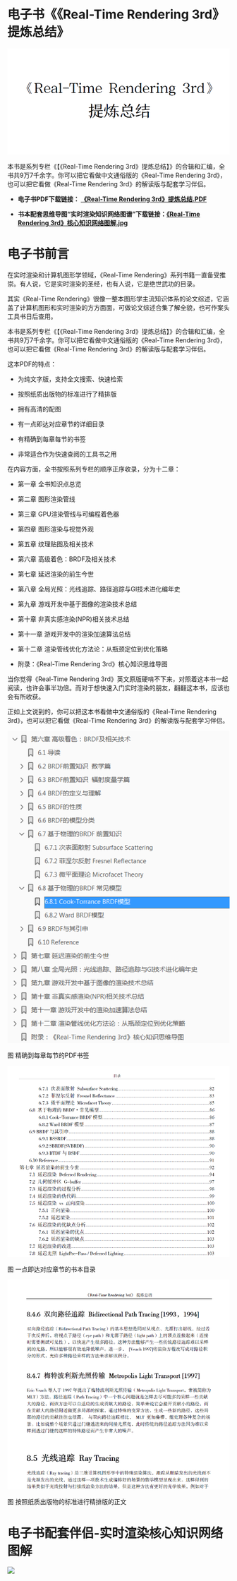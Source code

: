 # 电子书《《Real-Time Rendering 3rd》提炼总结》
![](media/5466f5f44afff7909655c9deeb34004f.png)


本书是系列专栏《【《Real-Time Rendering
3rd》提炼总结】》的合辑和汇编，全书共9万7千余字。你可以把它看做中文通俗版的《Real-Time Rendering 3rd》，也可以把它看做《Real-Time Rendering
3rd》的解读版与配套学习伴侣。

- **电子书PDF下载链接：
[《Real-Time Rendering
3rd》提炼总结.PDF](https://github.com/QianMo/Real-Time-Rendering-3rd-Summary-Ebook/raw/master/%E3%80%8AReal-Time%20Rendering%203rd%E3%80%8B%20%E6%8F%90%E7%82%BC%E6%80%BB%E7%BB%93.pdf)**


-  **书本配套思维导图“实时渲染知识网络图谱”下载链接：[《Real-Time Rendering 3rd》核心知识网络图解.jpg](https://github.com/QianMo/Real-Time-Rendering-3rd-Summary-Ebook/raw/master/%E3%80%8AReal-Time%20Rendering%203rd%E3%80%8B%E6%A0%B8%E5%BF%83%E7%9F%A5%E8%AF%86%E7%BD%91%E7%BB%9C%E5%9B%BE%E8%A7%A3.jpg)**


# 电子书前言

在实时渲染和计算机图形学领域，《Real-Time Rendering》系列书籍一直备受推崇。有人说，它是实时渲染的圣经，也有人说，它是绝世武功的目录。

其实《Real-Time
Rendering》很像一整本图形学主流知识体系的论文综述，它涵盖了计算机图形和实时渲染的方方面面，可做论文综述合集了解全貌，也可作案头工具书日后查用。

本书是系列专栏《【《Real-Time Rendering 3rd》提炼总结】》的合辑和汇编，全书共9万7千余字。你可以把它看做中文通俗版的《Real-Time
Rendering 3rd》，也可以把它看做《Real-Time Rendering
3rd》的解读版与配套学习伴侣。


这本PDF的特点：

-   为纯文字版，支持全文搜索、快速检索

-   按照纸质出版物的标准进行了精排版

-   拥有高清的配图

-   有一点即达对应章节的详细目录

-   有精确到每章每节的书签

-   非常适合作为快速查阅的工具书之用

在内容方面，全书按照系列专栏的顺序正序收录，分为十二章：

-   第一章 全书知识点总览

-   第二章 图形渲染管线

-   第三章 GPU渲染管线与可编程着色器

-   第四章 图形渲染与视觉外观

-   第五章 纹理贴图及相关技术

-   第六章 高级着色：BRDF及相关技术

-   第七章 延迟渲染的前生今世

-   第八章 全局光照：光线追踪、路径追踪与GI技术进化编年史

-   第九章 游戏开发中基于图像的渲染技术总结

-   第十章 非真实感渲染(NPR)相关技术总结

-   第十一章 游戏开发中的渲染加速算法总结

-   第十二章 渲染管线优化方法论：从瓶颈定位到优化策略

-   附录：《Real-Time Rendering 3rd》核心知识思维导图

当你觉得《Real-Time Rendering
3rd》英文原版硬啃不下来，对照着这本书一起阅读，也许会事半功倍。而对于想快速入门实时渲染的朋友，翻翻这本书，应该也会有所收获。

正如上文说到的，你可以把这本书看做中文通俗版的《Real-Time Rendering
3rd》，也可以把它看做《Real-Time Rendering 3rd》的解读版与配套学习伴侣。



![](media/f89aa8afed703c1a2c1d430e966d182d.png)

图 精确到每章每节的PDF书签

![](media/d231d2e0028cff4fdad7e3a134a9b08d.png)

图 一点即达对应章节的书本目录

![](media/2a2cac846ae8663d70c0c8b887e16422.png)

图 按照纸质出版物的标准进行精排版的正文


# 电子书配套伴侣-实时渲染核心知识网络图解

![](media/Real-Time-Rendering-3rd-Knowledge-Diagram.jpg.jpg)

